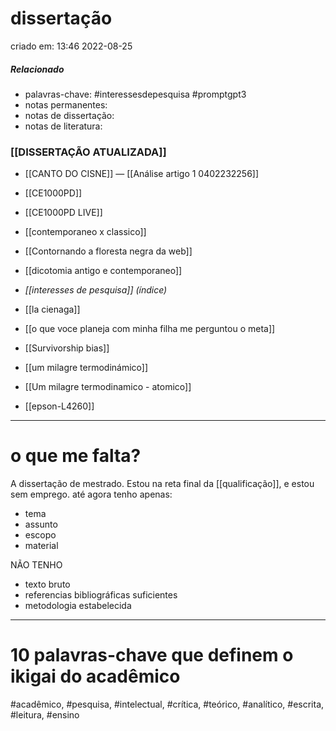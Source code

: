 # dissertação
criado em: 13:46 2022-08-25

##### Relacionado
- palavras-chave: #interessesdepesquisa #promptgpt3 
- notas permanentes: 
- notas de dissertação:
- notas de literatura: 
### [[DISSERTAÇÃO ATUALIZADA]]


- [[CANTO DO CISNE]] —  [[Análise artigo 1 0402232256]]

- [[CE1000PD]]
- [[CE1000PD LIVE]]
- [[contemporaneo x classico]]
- [[Contornando a floresta negra da web]]
- [[dicotomia antigo e contemporaneo]]
- *[[interesses de pesquisa]] (índice)*
- [[la cienaga]]
- [[o que voce planeja com minha filha me perguntou o meta]]
- [[Survivorship bias]]
- [[um milagre termodinámico]]
- [[Um milagre termodinamico - atomico]]
- [[epson-L4260]]

---
# o que me falta?
A dissertação de mestrado. Estou na reta final da [[qualificação]], e estou sem emprego.
até agora tenho apenas:

- tema
- assunto
- escopo
- material

NÃO TENHO

- texto bruto
- referencias bibliográficas suficientes
- metodologia estabelecida

---
# 10 palavras-chave que definem o ikigai do acadêmico

#acadêmico, #pesquisa, #intelectual, #crítica, #teórico, #analítico, #escrita, #leitura, #ensino